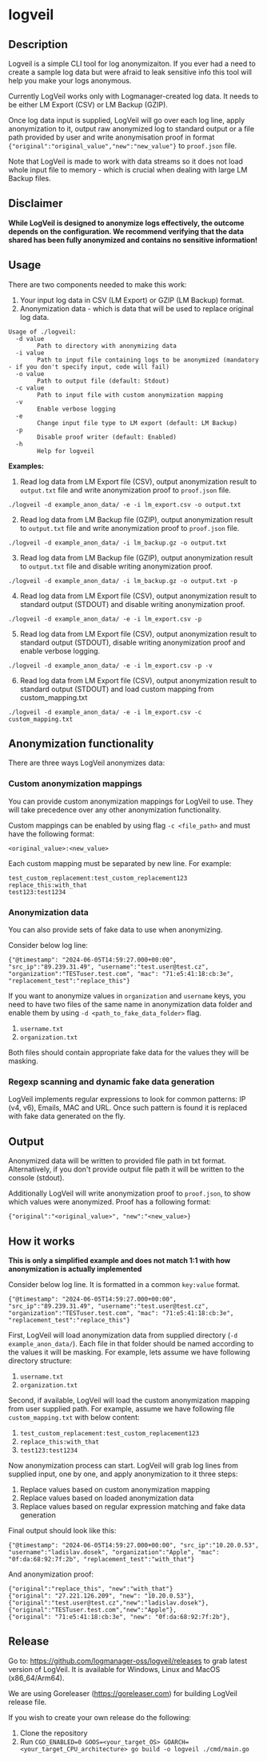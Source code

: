 # logveil

## Description

Logveil is a simple CLI tool for log anonymizaiton. If you ever had a need to create a sample log data but were afraid to leak sensitive info this tool will help you make your logs anonymous.

Currently LogVeil works only with Logmanager-created log data. It needs to be either LM Export (CSV) or LM Backup (GZIP).

Once log data input is supplied, LogVeil will go over each log line, apply anonymization to it, output raw anonymized log to standard output or a file path provided by user and write anonymisation proof in format `{"original":"original_value","new":"new_value"}` to `proof.json` file.

Note that LogVeil is made to work with data streams so it does not load whole input file to memory - which is crucial when dealing with large LM Backup files.

## Disclaimer

**While LogVeil is designed to anonymize logs effectively, the outcome depends on the configuration. We recommend verifying that the data shared has been fully anonymized and contains no sensitive information!**

## Usage

There are two components needed to make this work:

1. Your input log data in CSV (LM Export) or GZIP (LM Backup) format.
2. Anonymization data - which is data that will be used to replace original log data.

```
Usage of ./logveil:
  -d value
        Path to directory with anonymizing data
  -i value
        Path to input file containing logs to be anonymized (mandatory - if you don't specify input, code will fail)
  -o value
        Path to output file (default: Stdout)
  -c value
        Path to input file with custom anonymization mapping
  -v
        Enable verbose logging
  -e
        Change input file type to LM export (default: LM Backup)
  -p
        Disable proof writer (default: Enabled)
  -h
        Help for logveil
```

**Examples:**

1. Read log data from LM Export file (CSV), output anonymization result to `output.txt` file and write anonymization proof to `proof.json` file.

`./logveil -d example_anon_data/ -e -i lm_export.csv -o output.txt`

2. Read log data from LM Backup file (GZIP), output anonymization result to `output.txt` file and write anonymization proof to `proof.json` file.

`./logveil -d example_anon_data/ -i lm_backup.gz -o output.txt`

3. Read log data from LM Backup file (GZIP), output anonymization result to `output.txt` file and disable writing anonymization proof.

`./logveil -d example_anon_data/ -i lm_backup.gz -o output.txt -p`

4. Read log data from LM Export file (CSV), output anonymization result to standard output (STDOUT) and disable writing anonymization proof.

`./logveil -d example_anon_data/ -e -i lm_export.csv -p`

5. Read log data from LM Export file (CSV), output anonymization result to standard output (STDOUT), disable writing anonymization proof and enable verbose logging.

`./logveil -d example_anon_data/ -e -i lm_export.csv -p -v`

6. Read log data from LM Export file (CSV), output anonymization result to standard output (STDOUT) and load custom mapping from custom_mapping.txt

`./logveil -d example_anon_data/ -e -i lm_export.csv -c custom_mapping.txt`


## Anonymization functionality

There are three ways LogVeil anonymizes data:

### Custom anonymization mappings

You can provide custom anonymization mappings for LogVeil to use. They will take precedence over any other anonymization functionality.

Custom mappings can be enabled by using flag `-c <file_path>` and must have the following format:

`<original_value>:<new_value>`

Each custom mapping must be separated by new line. For example:

`test_custom_replacement:test_custom_replacement123`\
`replace_this:with_that`\
`test123:test1234`

### Anonymization data

You can also provide sets of fake data to use when anonymizing.

Consider below log line:

```
{"@timestamp": "2024-06-05T14:59:27.000+00:00", "src_ip":"89.239.31.49", "username":"test.user@test.cz", "organization":"TESTuser.test.com", "mac": "71:e5:41:18:cb:3e", "replacement_test":"replace_this"}
```

If you want to anonymize values in `organization` and `username` keys, you need to have two files of the same name in anonymization data folder and enable them by using `-d <path_to_fake_data_folder>` flag.

1. `username.txt`
2. `organization.txt`

Both files should contain appropriate fake data for the values they will be masking.

### Regexp scanning and dynamic fake data generation

LogVeil implements regular expressions to look for common patterns: IP (v4, v6), Emails, MAC and URL. Once such pattern is found it is replaced with fake data generated on the fly.

## Output

Anonymized data will be written to provided file path in txt format. Alternatively, if you don't provide output file path it will be written to the console (stdout).

Additionally LogVeil will write anonymization proof to `proof.json`, to show which values were anonymized. Proof has a following format:

```
{"original":"<original_value>", "new":"<new_value>}
```

## How it works

**This is only a simplified example and does not match 1:1 with how anonymization is actually implemented**

Consider below log line. It is formatted in a common `key:value` format.

```
{"@timestamp": "2024-06-05T14:59:27.000+00:00", "src_ip":"89.239.31.49", "username":"test.user@test.cz", "organization":"TESTuser.test.com", "mac": "71:e5:41:18:cb:3e", "replacement_test":"replace_this"}
```

First, LogVeil will load anonymization data from supplied directory (`-d example_anon_data/`). Each file in that folder should be named according to the values it will be masking. For example, lets assume we have following directory structure:

1. `username.txt`
2. `organization.txt`

Second, if available, LogVeil will load the custom anonymization mapping from user supplied path. For example, assume we have following file `custom_mapping.txt` with below content:

1. `test_custom_replacement:test_custom_replacement123`
2. `replace_this:with_that`
3. `test123:test1234`

Now anonymization process can start. LogVeil will grab log lines from supplied input, one by one, and apply anonymization to it three steps:

1. Replace values based on custom anonymization mapping
2. Replace values based on loaded anonymization data
3. Replace values based on regular expression matching and fake data generation

Final output should look like this:

```
{"@timestamp": "2024-06-05T14:59:27.000+00:00", "src_ip":"10.20.0.53", "username":"ladislav.dosek", "organization":"Apple", "mac": "0f:da:68:92:7f:2b", "replacement_test":"with_that"}
```

And anonymization proof:

```
{"original":"replace_this", "new":"with_that"}
{"original": "27.221.126.209", "new": "10.20.0.53"},
{"original":"test.user@test.cz","new":"ladislav.dosek"},
{"original":"TESTuser.test.com","new":"Apple"},
{"original": "71:e5:41:18:cb:3e", "new": "0f:da:68:92:7f:2b"},
```

## Release

Go to: https://github.com/logmanager-oss/logveil/releases to grab latest version of LogVeil. It is available for Windows, Linux and MacOS (x86_64/Arm64).

We are using Goreleaser (https://goreleaser.com) for building LogVeil release file.

If you wish to create your own release do the following:

1. Clone the repository
2. Run `CGO_ENABLED=0 GOOS=<your_target_OS> GOARCH=<your_target_CPU_architecture> go build -o logveil ./cmd/main.go`
